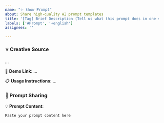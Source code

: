 ```yaml
---
name: "✨ Show Prompt"
about: Share high-quality AI prompt templates
title: '[Tag] Brief Description (Tell us what this prompt does in one sentence)'
labels: ['#Prompt', '+english']
assignees: ''

---
```


### ⭐ Creative Source
<!-- How did you come up with this prompt? What problem does it solve? What makes it unique? -->

...

🔗 **Demo Link**: ...

📋 **Usage Instructions**: ...


### 📝 Prompt Sharing
<!-- Please provide prompt content and related instructions -->

💡 **Prompt Content**:
```
Paste your prompt content here
```